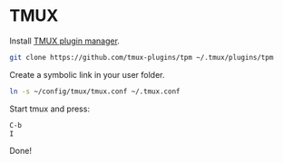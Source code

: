 # TMUX

Install [TMUX plugin manager](https://github.com/tmux-plugins/tpm).

```bash
git clone https://github.com/tmux-plugins/tpm ~/.tmux/plugins/tpm
```

Create a symbolic link in your user folder.

```bash
ln -s ~/config/tmux/tmux.conf ~/.tmux.conf
```

Start tmux and press:

```bash
C-b
I
```

Done!